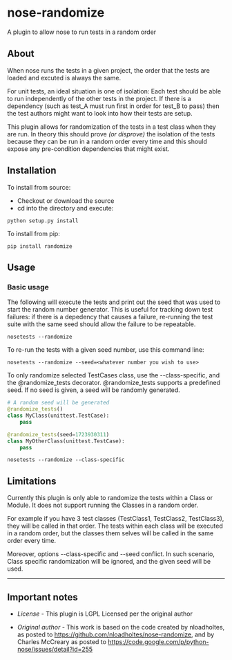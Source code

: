 nose-randomize
==============

A plugin to allow nose to run tests in a random order

## About
When nose runs the tests in a given project, the order that the tests are loaded and excuted is always the same.

For unit tests, an ideal situation is one of isolation: Each test should be able to run independently of the other tests in the project. If there is a dependency (such as test_A must run first in order for test_B to pass) then the test authors might want to look into how their tests are setup.

This plugin allows for randomization of the tests in a test class when they are run. In theory this should prove _(or disprove)_ the isolation of the tests because they can be run in a random order every time and this should expose any pre-condition dependencies that might exist.

## Installation

To install from source:
 * Checkout or download the source
 * cd into the directory and execute:

```shell
python setup.py install
```

To install from pip:

```shell
pip install randomize
```

## Usage

### Basic usage
The following will execute the tests and print out the seed that was used to start the random number generator. This is useful for tracking down test failures: if there is a depedency that causes a failure, re-running the test suite with the same seed should allow the failure to be repeatable.

```shell
nosetests --randomize
```

To re-run the tests with a given seed number, use this command line:

```shell
nosetests --randomize --seed=<whatever number you wish to use>
```

To only randomize selected TestCases class, use the --class-specific, and the @randomize_tests decorator.
@randomize_tests supports a predefined seed. If no seed is given, a seed will be randomly generated.

```python
# A random seed will be generated
@randomize_tests()
class MyClass(unittest.TestCase):
    pass

@randomize_tests(seed=1723930311)
class MyOtherClass(unittest.TestCase):
    pass
```

```shell
nosetests --randomize --class-specific
```

## Limitations

Currently this plugin is only able to randomize the tests within a Class or Module. It does not support running the Classes in a random order. 

For example if you have 3 test classes (TestClass1, TestClass2, TestClass3), they will be called in that order. The tests within each class will be executed in a random order, but the classes them selves will be called in the same order every time.

Moreover, options --class-specific and --seed conflict. In such scenario, Class specific randomization will be ignored, and the given seed will be used.
************

## Important notes

 * *License* - This plugin is LGPL Licensed per the original author

 * *Original author* - This work is based on the code created by nloadholtes, as posted to https://github.com/nloadholtes/nose-randomize,
 and by Charles McCreary as posted to https://code.google.com/p/python-nose/issues/detail?id=255
